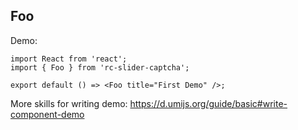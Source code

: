 ## Foo

Demo:

```tsx
import React from 'react';
import { Foo } from 'rc-slider-captcha';

export default () => <Foo title="First Demo" />;
```

More skills for writing demo: https://d.umijs.org/guide/basic#write-component-demo
